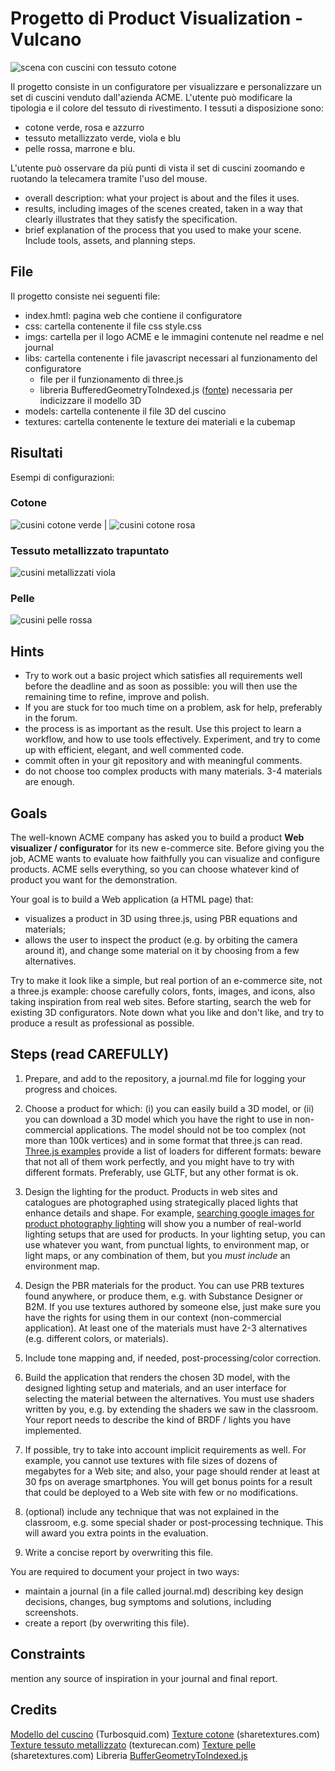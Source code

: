 # Progetto di Product Visualization - Vulcano

![scena con cuscini con tessuto cotone](imgs/scena_cotone.png)

Il progetto consiste in un configuratore per visualizzare e personalizzare un set di cuscini venduto dall'azienda ACME. L'utente può modificare la tipologia e il colore del tessuto di rivestimento. I tessuti a disposizione sono:
- cotone verde, rosa e azzurro
- tessuto metallizzato verde, viola e blu
- pelle rossa, marrone e blu.

L'utente può osservare da più punti di vista il set di cuscini zoomando e ruotando la telecamera tramite l'uso del mouse.

- overall description: what your project is about and the files it uses.
- results, including images of the scenes created, taken in a way that clearly illustrates that they satisfy the specification.
- brief explanation of the process that you used to make your scene. Include tools, assets, and planning steps.

## File
Il progetto consiste nei seguenti file:
- index.hmtl: pagina web che contiene il configuratore
- css: cartella contenente il file css style.css
- imgs: cartella per il logo ACME e le immagini contenute nel readme e nel journal
- libs: cartella contenente i file javascript necessari al funzionamento del configuratore
    - file per il funzionamento di three.js
    - libreria BufferedGeometryToIndexed.js ([fonte](https://github.com/Fyrestar/THREE.BufferGeometry-toIndexed)) necessaria per indicizzare il modello 3D
- models: cartella contenente il file 3D del cuscino
- textures: cartella contenente le texture dei materiali e la cubemap


## Risultati

Esempi di configurazioni:

### Cotone
![cusini cotone verde](imgs/cotone_blu.png)  |  ![cusini cotone rosa](imgs/cotone_rosa.png)

### Tessuto metallizzato trapuntato
![cusini metallizzati viola](imgs/shiny_viola_ruotato.png)

### Pelle
![cusini pelle rossa](imgs/pelle_rossa_ruotato.png)



## Hints

- Try to work out a basic project which satisfies all requirements well before the deadline and as soon as possible: you will then use the remaining time to refine, improve and polish.
- If you are stuck for too much time on a problem, ask for help, preferably in the forum.
- the process is as important as the result. Use this project to learn a workflow, and how to use tools effectively. Experiment, and try to come up with efficient, elegant, and well commented code.
- commit often in your git repository and with meaningful comments.
- do not choose too complex products with many materials. 3-4 materials are enough.


## Goals

The well-known ACME company has asked you to build a product **Web visualizer / configurator** for its new e-commerce site. Before giving you the job, ACME wants to evaluate how faithfully you can visualize and configure products.  ACME sells everything, so you can choose whatever kind of product you want for the demonstration.

Your goal is to build a Web application (a HTML page) that:

- visualizes a product in 3D using three.js, using PBR equations and materials;
- allows the user to inspect the product (e.g. by orbiting the camera around it), and change some material on it by choosing from a few alternatives.

Try to make it look like a simple, but real portion of an e-commerce site, not a three.js example: choose carefully colors, fonts, images, and icons, also taking inspiration from real web sites. Before starting, search the web for existing 3D configurators. Note down what you like and don't like, and try to produce a result as professional as possible.

## Steps (read CAREFULLY)

1. Prepare, and add to the repository, a journal.md file for logging your progress and choices.

2. Choose a product for which: (i) you can easily build a 3D model, or (ii) you can download a 3D model which you have the right to use in non-commercial applications. The model should not be too complex (not more than 100k vertices) and in some format that three.js can read. [Three.js examples](https://threejs.org/examples/) provide a list of loaders for different formats: beware that not all of them work perfectly, and you might have to try with different formats. Preferably, use GLTF, but any other format is ok.

3. Design the lighting for the product. Products in web sites and catalogues are photographed using strategically placed lights that enhance details and shape. For example, [searching google images for product photography lighting](http://www.google.com/images?q=product+photography+lighting) will show you a number of real-world lighting setups that are used for products. In your lighting setup, you can use whatever you want, from punctual lights, to environment map, or light maps, or any combination of them, but you *must include* an environment map.

4. Design the PBR materials for the product. You can use PRB textures found anywhere, or produce them, e.g. with Substance Designer or B2M. If you use textures authored by someone else, just make sure you have the rights for using them in our context (non-commercial application). At least one of the materials must have 2-3 alternatives (e.g. different colors, or materials).

5. Include tone mapping and, if needed, post-processing/color correction.

6. Build the application that renders the chosen 3D model, with the designed lighting setup and materials, and an user interface for selecting the material between the alternatives. You must use shaders written by you, e.g. by extending the shaders we saw in the classroom. Your report needs to describe the kind of BRDF / lights you have implemented.

7. If possible, try to take into account implicit requirements as well. For example, you cannot use textures with file sizes of dozens of megabytes for a Web site; and also, your page should render at least at 30 fps on average smartphones. You will get bonus points for a result that could be deployed to a Web site with few or no modifications.

8. (optional) include any technique that was not explained in the classroom, e.g. some special shader or post-processing technique. This will award you extra points in the evaluation.

9. Write a concise report by overwriting this file.




You are required to document your project in two ways:

- maintain a journal (in a file called journal.md) describing key design decisions, changes, bug symptoms and solutions, including screenshots.
- create a report (by overwriting this file).


## Constraints

 mention any source of inspiration in your journal and final report.





## Credits

[Modello del cuscino](https://www.turbosquid.com/3d-models/cushion-sofa-pillow-3d-model-1222929) (Turbosquid.com)
[Texture cotone](https://www.sharetextures.com/textures/fabric/light-green-fabric-52/) (sharetextures.com)
[Texture tessuto metallizzato](https://www.texturecan.com/details/144/) (texturecan.com)
[Texture pelle](https://www.sharetextures.com/textures/fabric/leather-3/) (sharetextures.com)
Libreria [BufferGeometryToIndexed.js](https://github.com/Fyrestar/THREE.BufferGeometry-toIndexed)
